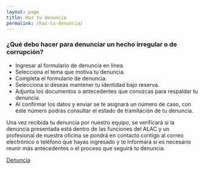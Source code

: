 ```yaml
---
layout: page
title: Haz tu denuncia
permalink: /haz-tu-denuncia/
---
```


### ¿Qué debo hacer para denunciar un hecho irregular o de corrupción?

* Ingresar al formulario de denuncia en línea.
* Selecciona el tema que motiva tu denuncia.
* Completa el formulario de denuncia.
* Selecciona si deseas mantener tu identidad bajo reserva.
* Adjunta los documentos o antecedentes que conozcas para respaldar tu denuncia.
* Al confirmar los datos y enviar se te asignará un número de caso, con este número podrás consultar el estado de tramitación de tu denuncia.

Una vez recibida tu denuncia por nuestro equipo, se verificará si la denuncia presentada está dentro de las funciones del ALAC y un profesional de nuestra oficina se pondrá en contacto contigo al correo electrónico o teléfono que hayas ingresado y te informará si es necesario reunir más antecedentes o el proceso que seguirá tu denuncia.

<div class="text-center">
  <a href="https://buzon.denunciacorrupcion.cl" target="_blank" class="btn btn-primary btn-lg">Denuncia</a>
</div>